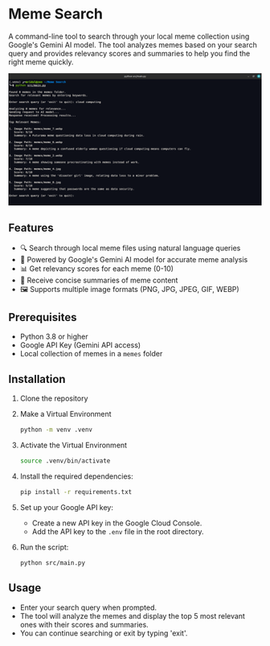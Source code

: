 # Meme Search

A command-line tool to search through your local meme collection using Google's Gemini AI model. The tool analyzes memes based on your search query and provides relevancy scores and summaries to help you find the right meme quickly.

![Meme Search Demo](assets/demo.png)

## Features

- 🔍 Search through local meme files using natural language queries
- 🤖 Powered by Google's Gemini AI model for accurate meme analysis
- 📊 Get relevancy scores for each meme (0-10)
- 📝 Receive concise summaries of meme content
- 🖼️ Supports multiple image formats (PNG, JPG, JPEG, GIF, WEBP)

## Prerequisites

- Python 3.8 or higher
- Google API Key (Gemini API access)
- Local collection of memes in a `memes` folder

## Installation

1. Clone the repository

2. Make a Virtual Environment
    ```bash
    python -m venv .venv
    ```

3. Activate the Virtual Environment
    ```bash
    source .venv/bin/activate
    ```

4. Install the required dependencies:
   ```bash
   pip install -r requirements.txt
   ```

5. Set up your Google API key:
   - Create a new API key in the Google Cloud Console.
   - Add the API key to the `.env` file in the root directory.

6. Run the script:
   ```bash
   python src/main.py
   ```

## Usage

- Enter your search query when prompted.
- The tool will analyze the memes and display the top 5 most relevant ones with their scores and summaries.
- You can continue searching or exit by typing 'exit'.